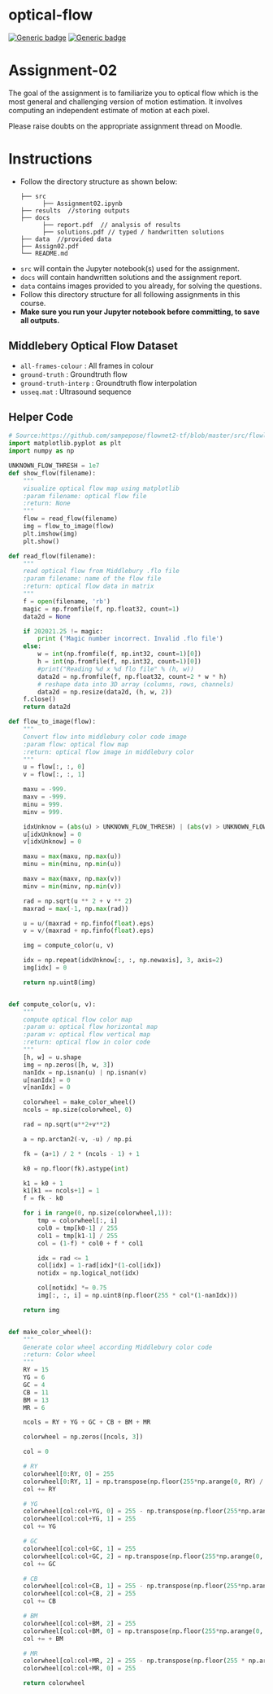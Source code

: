 # optical-flow

[![Generic badge](https://img.shields.io/badge/CV-Assignment:2-BLUE.svg)](https://shields.io/)
[![Generic badge](https://img.shields.io/badge/DUE-23:00hrs,13/02/2023-RED.svg)](https://shields.io/)

# Assignment-02

The goal of the assignment is to familiarize you to optical flow which is the most general and challenging version
of motion estimation. It involves computing an independent estimate of motion at each pixel.

Please raise doubts on the appropriate assignment thread on Moodle.

# Instructions

-   Follow the directory structure as shown below:
    ```
    ├── src
          ├── Assignment02.ipynb
    ├── results  //storing outputs
    ├── docs
          ├── report.pdf  // analysis of results
          ├── solutions.pdf // typed / handwritten solutions
    ├── data  //provided data
    ├── Assign02.pdf
    └── README.md
    ```
-   `src` will contain the Jupyter notebook(s) used for the assignment.
-   `docs` will contain handwritten solutions and the assignment report.
-   `data` contains images provided to you already, for solving the questions.
-   Follow this directory structure for all following assignments in this course.
-   **Make sure you run your Jupyter notebook before committing, to save all outputs.**

## Middlebery Optical Flow Dataset

-   `all-frames-colour` : All frames in colour
-   `ground-truth` : Groundtruth flow
-   `ground-truth-interp` : Groundtruth flow interpolation
-   `usseq.mat` : Ultrasound sequence

## Helper Code

```python
# Source:https://github.com/sampepose/flownet2-tf/blob/master/src/flowlib.py
import matplotlib.pyplot as plt
import numpy as np

UNKNOWN_FLOW_THRESH = 1e7
def show_flow(filename):
    """
    visualize optical flow map using matplotlib
    :param filename: optical flow file
    :return: None
    """
    flow = read_flow(filename)
    img = flow_to_image(flow)
    plt.imshow(img)
    plt.show()

def read_flow(filename):
    """
    read optical flow from Middlebury .flo file
    :param filename: name of the flow file
    :return: optical flow data in matrix
    """
    f = open(filename, 'rb')
    magic = np.fromfile(f, np.float32, count=1)
    data2d = None

    if 202021.25 != magic:
        print ('Magic number incorrect. Invalid .flo file')
    else:
        w = int(np.fromfile(f, np.int32, count=1)[0])
        h = int(np.fromfile(f, np.int32, count=1)[0])
        #print("Reading %d x %d flo file" % (h, w))
        data2d = np.fromfile(f, np.float32, count=2 * w * h)
        # reshape data into 3D array (columns, rows, channels)
        data2d = np.resize(data2d, (h, w, 2))
    f.close()
    return data2d

def flow_to_image(flow):
    """
    Convert flow into middlebury color code image
    :param flow: optical flow map
    :return: optical flow image in middlebury color
    """
    u = flow[:, :, 0]
    v = flow[:, :, 1]

    maxu = -999.
    maxv = -999.
    minu = 999.
    minv = 999.

    idxUnknow = (abs(u) > UNKNOWN_FLOW_THRESH) | (abs(v) > UNKNOWN_FLOW_THRESH)
    u[idxUnknow] = 0
    v[idxUnknow] = 0

    maxu = max(maxu, np.max(u))
    minu = min(minu, np.min(u))

    maxv = max(maxv, np.max(v))
    minv = min(minv, np.min(v))

    rad = np.sqrt(u ** 2 + v ** 2)
    maxrad = max(-1, np.max(rad))

    u = u/(maxrad + np.finfo(float).eps)
    v = v/(maxrad + np.finfo(float).eps)

    img = compute_color(u, v)

    idx = np.repeat(idxUnknow[:, :, np.newaxis], 3, axis=2)
    img[idx] = 0

    return np.uint8(img)


def compute_color(u, v):
    """
    compute optical flow color map
    :param u: optical flow horizontal map
    :param v: optical flow vertical map
    :return: optical flow in color code
    """
    [h, w] = u.shape
    img = np.zeros([h, w, 3])
    nanIdx = np.isnan(u) | np.isnan(v)
    u[nanIdx] = 0
    v[nanIdx] = 0

    colorwheel = make_color_wheel()
    ncols = np.size(colorwheel, 0)

    rad = np.sqrt(u**2+v**2)

    a = np.arctan2(-v, -u) / np.pi

    fk = (a+1) / 2 * (ncols - 1) + 1

    k0 = np.floor(fk).astype(int)

    k1 = k0 + 1
    k1[k1 == ncols+1] = 1
    f = fk - k0

    for i in range(0, np.size(colorwheel,1)):
        tmp = colorwheel[:, i]
        col0 = tmp[k0-1] / 255
        col1 = tmp[k1-1] / 255
        col = (1-f) * col0 + f * col1

        idx = rad <= 1
        col[idx] = 1-rad[idx]*(1-col[idx])
        notidx = np.logical_not(idx)

        col[notidx] *= 0.75
        img[:, :, i] = np.uint8(np.floor(255 * col*(1-nanIdx)))

    return img


def make_color_wheel():
    """
    Generate color wheel according Middlebury color code
    :return: Color wheel
    """
    RY = 15
    YG = 6
    GC = 4
    CB = 11
    BM = 13
    MR = 6

    ncols = RY + YG + GC + CB + BM + MR

    colorwheel = np.zeros([ncols, 3])

    col = 0

    # RY
    colorwheel[0:RY, 0] = 255
    colorwheel[0:RY, 1] = np.transpose(np.floor(255*np.arange(0, RY) / RY))
    col += RY

    # YG
    colorwheel[col:col+YG, 0] = 255 - np.transpose(np.floor(255*np.arange(0, YG) / YG))
    colorwheel[col:col+YG, 1] = 255
    col += YG

    # GC
    colorwheel[col:col+GC, 1] = 255
    colorwheel[col:col+GC, 2] = np.transpose(np.floor(255*np.arange(0, GC) / GC))
    col += GC

    # CB
    colorwheel[col:col+CB, 1] = 255 - np.transpose(np.floor(255*np.arange(0, CB) / CB))
    colorwheel[col:col+CB, 2] = 255
    col += CB

    # BM
    colorwheel[col:col+BM, 2] = 255
    colorwheel[col:col+BM, 0] = np.transpose(np.floor(255*np.arange(0, BM) / BM))
    col += + BM

    # MR
    colorwheel[col:col+MR, 2] = 255 - np.transpose(np.floor(255 * np.arange(0, MR) / MR))
    colorwheel[col:col+MR, 0] = 255

    return colorwheel
```

